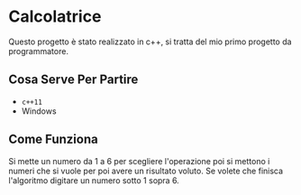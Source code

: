 # Calcolatrice
Questo progetto è stato realizzato in c++, si tratta del mio primo progetto da programmatore.

## Cosa Serve Per Partire
- `c++11`
- Windows

## Come Funziona
Si mette un numero da 1 a 6 per scegliere l'operazione
poi si mettono i numeri che si vuole per poi avere un risultato voluto.
Se volete che finisca l'algoritmo digitare un numero sotto 1 sopra 6.


